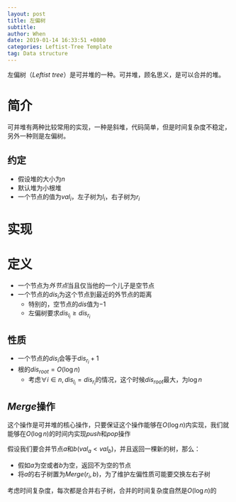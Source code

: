 ```yaml
---
layout: post
title: 左偏树
subtitle: 
author: When
date: 2019-01-14 16:33:51 +0800
categories: Leftist-Tree Template
tag: Data structure
---
```


左偏树（*Leftist tree*）是可并堆的一种。可并堆，顾名思义，是可以合并的堆。

# 简介

可并堆有两种比较常用的实现，一种是斜堆，代码简单，但是时间复杂度不稳定，另外一种则是左偏树。

## 约定

- 假设堆的大小为$n$
- 默认堆为小根堆
- 一个节点的值为$val_i$，左子树为$l_i$，右子树为$r_i$

# 实现

# 定义

- 一个节点为*外节点*当且仅当他的一个儿子是空节点
- 一个节点的$dis_i$为这个节点到最近的外节点的距离
  - 特别的，空节点的$dis​$值为$-1​$
  - 左偏树要求$dis_{l_i}\ge dis_{r_i}$

## 性质

- 一个节点的$dis_i$会等于$dis_{r_i}+1$
- 根的$dis_{root}=O({\log n})$
  - 考虑$\forall i\in n,dis_{l_i}=dis_{r_i}$的情况，这个时候$dis_{root}$最大，为$\log n$

## $Merge$操作

这个操作是可并堆的核心操作，只要保证这个操作能够在$O(\log n)$内实现，我们就能够在$O(\log n)$的时间内实现$push$和$pop$操作

假设我们要合并节点$a$和$b$$(val_a<val_b)$，并且返回一棵新的树，那么：

- 假如$a$为空或者$b$为空，返回不为空的节点
- 将$a$的右子树置为$Merge(r_i,b)$，为了维护左偏性质可能要交换左右子树

考虑时间复杂度，每次都是合并右子树，合并的时间复杂度自然是$O(\log n)$的


